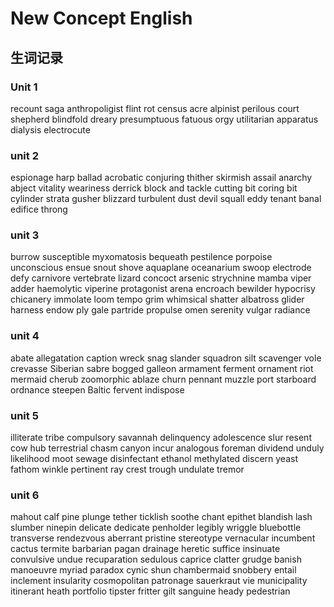 # New Concept English

## 生词记录

### Unit 1

recount
saga
anthropoligist
flint
rot
census
acre
alpinist
perilous
court
shepherd
blindfold
dreary
presumptuous
fatuous
orgy
utilitarian
apparatus
dialysis
electrocute

### unit 2

espionage
harp
ballad
acrobatic
conjuring
thither
skirmish
assail
anarchy
abject
vitality
weariness
derrick
block and tackle
cutting bit
coring bit
cylinder
strata
gusher
blizzard
turbulent
dust devil
squall
eddy
tenant
banal
edifice
throng

### unit 3

burrow
susceptible
myxomatosis
bequeath
pestilence
porpoise
unconscious
ensue
snout
shove
aquaplane
oceanarium
swoop
electrode
defy
carnivore
vertebrate
lizard
concoct
arsenic
strychnine
mamba
viper
adder
haemolytic
viperine
protagonist
arena
encroach
bewilder
hypocrisy
chicanery
immolate
loom
tempo
grim
whimsical
shatter
albatross
glider
harness
endow
ply
gale
partride
propulse
omen
serenity
vulgar
radiance

### unit 4

abate
allegatation
caption
wreck
snag
slander
squadron
silt
scavenger
vole
crevasse
Siberian
sabre
bogged
galleon
armament
ferment
ornament
riot
mermaid
cherub
zoomorphic
ablaze
churn
pennant
muzzle
port
starboard
ordnance
steepen
Baltic
fervent
indispose

### unit 5

illiterate
tribe
compulsory
savannah
delinquency
adolescence
slur
resent
cow
hub
terrestrial
chasm
canyon
incur
analogous
foreman
dividend
unduly
likelihood
moot
sewage
disinfectant
ethanol
methylated
discern
yeast
fathom
winkle
pertinent
ray
crest
trough
undulate
tremor

### unit 6

mahout
calf
pine
plunge
tether
ticklish
soothe
chant
epithet
blandish
lash
slumber
ninepin
delicate
dedicate
penholder
legibly
wriggle
bluebottle
transverse
rendezvous
aberrant
pristine
stereotype
vernacular
incumbent
cactus
termite
barbarian
pagan
drainage
heretic
suffice
insinuate
convulsive
undue
recuparation
sedulous
caprice
clatter
grudge
banish
manoeuvre
myriad
paradox
cynic
shun
chambermaid
snobbery
entail
inclement
insularity
cosmopolitan
patronage
sauerkraut
vie
municipality
itinerant
heath
portfolio
tipster
fritter
gilt
sanguine
heady
pedestrian
